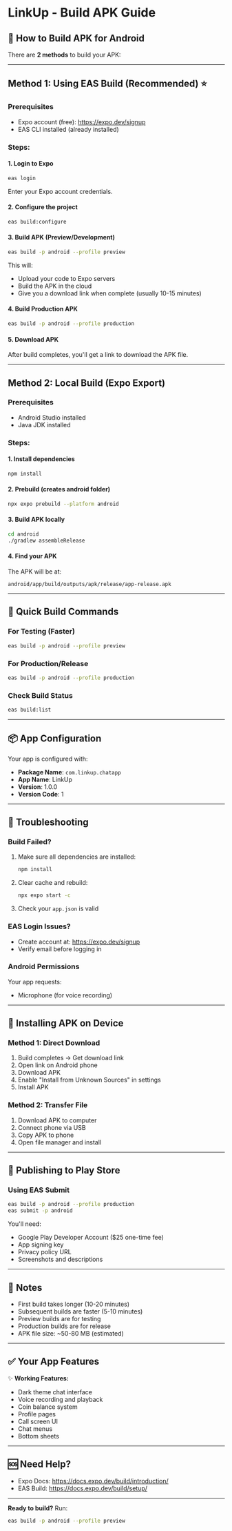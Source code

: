# LinkUp - Build APK Guide

## 📱 How to Build APK for Android

There are **2 methods** to build your APK:

---

## Method 1: Using EAS Build (Recommended) ⭐

### Prerequisites
- Expo account (free): https://expo.dev/signup
- EAS CLI installed (already installed)

### Steps:

#### 1. Login to Expo
```bash
eas login
```
Enter your Expo account credentials.

#### 2. Configure the project
```bash
eas build:configure
```

#### 3. Build APK (Preview/Development)
```bash
eas build -p android --profile preview
```

This will:
- Upload your code to Expo servers
- Build the APK in the cloud
- Give you a download link when complete (usually 10-15 minutes)

#### 4. Build Production APK
```bash
eas build -p android --profile production
```

#### 5. Download APK
After build completes, you'll get a link to download the APK file.

---

## Method 2: Local Build (Expo Export)

### Prerequisites
- Android Studio installed
- Java JDK installed

### Steps:

#### 1. Install dependencies
```bash
npm install
```

#### 2. Prebuild (creates android folder)
```bash
npx expo prebuild --platform android
```

#### 3. Build APK locally
```bash
cd android
./gradlew assembleRelease
```

#### 4. Find your APK
The APK will be at:
```
android/app/build/outputs/apk/release/app-release.apk
```

---

## 🎯 Quick Build Commands

### For Testing (Faster)
```bash
eas build -p android --profile preview
```

### For Production/Release
```bash
eas build -p android --profile production
```

### Check Build Status
```bash
eas build:list
```

---

## 📦 App Configuration

Your app is configured with:
- **Package Name**: `com.linkup.chatapp`
- **App Name**: LinkUp
- **Version**: 1.0.0
- **Version Code**: 1

---

## 🔧 Troubleshooting

### Build Failed?
1. Make sure all dependencies are installed:
   ```bash
   npm install
   ```

2. Clear cache and rebuild:
   ```bash
   npx expo start -c
   ```

3. Check your `app.json` is valid

### EAS Login Issues?
- Create account at: https://expo.dev/signup
- Verify email before logging in

### Android Permissions
Your app requests:
- Microphone (for voice recording)

---

## 📱 Installing APK on Device

### Method 1: Direct Download
1. Build completes → Get download link
2. Open link on Android phone
3. Download APK
4. Enable "Install from Unknown Sources" in settings
5. Install APK

### Method 2: Transfer File
1. Download APK to computer
2. Connect phone via USB
3. Copy APK to phone
4. Open file manager and install

---

## 🚀 Publishing to Play Store

### Using EAS Submit
```bash
eas build -p android --profile production
eas submit -p android
```

You'll need:
- Google Play Developer Account ($25 one-time fee)
- App signing key
- Privacy policy URL
- Screenshots and descriptions

---

## 📝 Notes

- First build takes longer (10-20 minutes)
- Subsequent builds are faster (5-10 minutes)
- Preview builds are for testing
- Production builds are for release
- APK file size: ~50-80 MB (estimated)

---

## ✅ Your App Features

✨ **Working Features:**
- Dark theme chat interface
- Voice recording and playback
- Coin balance system
- Profile pages
- Call screen UI
- Chat menus
- Bottom sheets

---

## 🆘 Need Help?

- Expo Docs: https://docs.expo.dev/build/introduction/
- EAS Build: https://docs.expo.dev/build/setup/

---

**Ready to build?** Run:
```bash
eas build -p android --profile preview
```

